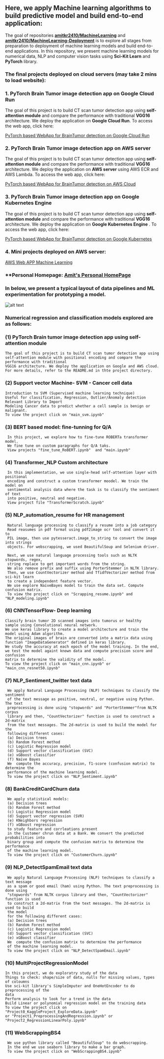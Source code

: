 ## Here, we apply Machine learning algorithms to build predictive model and build end-to-end application:

The goal of repositories **[amitkr2410/MachineLearning](https://github.com/amitkr2410/MachineLearning)** and **[amitkr2410/MachineLearning-Deployment](https://github.com/amitkr2410/MachineLearning-Deployment)** is to explore all stages from preparation to deployment of machine learning models and build end-to-end applications. In this repository, we present machine learning models for numerical data, NLP and computer vision tasks  using **Sci-Kit Learn** and **PyTorch** library. 

### The final projects deployed on cloud servers (may take 2 mins to load website):

### 1. PyTorch Brain Tumor image detection app on Google Cloud Run

The goal of this project is to build CT scan tumor detection app using **self-attention module** and compare the performance with traditional **VGG16** architecture. We deploy the application on **Google Cloud Run**. To access the web app, click here:

[PyTorch based WebApp for BrainTumor detection on Google Cloud Run](https://gcpimagee-rffjbusgsa-ue.a.run.app/)

### 2. PyTorch Brain Tumor image detection app on AWS server

The goal of this project is to build CT scan tumor detection app using **self-attention module** and compare the performance with traditional **VGG16** architecture. We deploy the application on **AWS server** using AWS ECR and AWS Lambda. To access the web app, click here:

[PyTorch based WebApp for BrainTumor detection on AWS Cloud](https://iecusrbelq4pr5zjmdlsbgzbvy0kwait.lambda-url.us-east-1.on.aws/)


### 3. PyTorch Brain Tumor image detection app on Google Kubernetes Engine

The goal of this project is to build CT scan tumor detection app using **self-attention module** and compare the performance with traditional **VGG16** architecture. We deploy the application on **Google Kubernetes Engine** . To access the web app, click here:

[PyTorch based WebApp for BrainTumor detection on Google Kubernetes](http://34.148.10.95:5000/)

### 4. Mini projects deployed on AWS server:
[AWS Web APP Machine Learning](https://uw44cshh4a23jlvucfhjbyllye0lvsfb.lambda-url.us-east-1.on.aws)


### **Personal Homepage:  [Amit's Personal HomePage](https://tfzfmiug4if622cp6ml7dlqt2e0njauz.lambda-url.us-east-1.on.aws/)



### In below, we present a typical layout of data pipelines and ML experimentation for prototyping a model.
![alt text](Diagrams-ML-Stages_Merged.png)


### Numerical regression and classification models explored are as follows:

### (1) PyTorch Brain tumor image detection app using self-attention module

	The goal of this project is to build CT scan tumor detection app using 
	self-attention module with positional encoding and compare the performance with traditional 
	VGG16 architecture. We deploy the application on Google and AWS cloud. 
	For more details, refer to the README.md in thte project directory.
    
### (2) Support vector Machine- SVM - Cancer cell data
    Introduction to SVM (Supervised machine learning technique) 
    Useful for classification, Regression, Outlier/Anomaly detection 
    Relevant Library to Import 
    Modeling Cancer data to predict whether a cell sample is benign or malignant.
    To view the project click on "main_svm.ipynb"

### (3) BERT based model: fine-tunning for Q/A
     In this project, we explore how to fine-tune ROBERTa transformer model.
     We fine tune on custom paragraphs for Q/A taks.
     View projects "fine_tune_RoBERT.ipynb"  and "main.ipynb"

### (4) Transformer_NLP Custom architecture
     In this implementation, we use single-head self-attention layer with positional 
     encoding and construct a custom transformer moodel. We train the model on 
     sentimental analysis data where the task is to classify the sentiment of text
     into positive, neutral and negative.
     View project file "TransformerScratch.ipynb"


### (5) NLP_automation_resume for HR management
     Natural language processing to classify a resume into a job category
     Read reasumes in pdf format using pdf2image ocr tool and convert it to
     PIL image, then use pytesseract.image_to_string to convert the image into strings 
     objects. For webscrapping, we used BeautifulSoup and Selenium driver.

     Next, we use natural language processing tools such as NLTK stopwords, regex, 
     string replace to get important words from the string.
     We also remove prefix and suffix using PorterStemmer in NLTK library.
     Then, we use CountVectorizer method and TfidfVectorizer method from sci-kit learn
     to create a independent feature vector.
     We use explore NaiveBayes model to train the data set. Compute confusion matrix.
     To view the project click on "Scrapping_resume.ipynb" and "NLP_modeling.ipynb"

### (6) CNNTensorFlow- Deep learning 
    Classify brain tumor 2D scanned images into tumorus or healthy 
    sample using Convolutional neural network.
    We use keras library to create a model architecture and train the model using Adam algorithm. 
    The original images of brain are converted into a matrix data using
    function "ImageDataGenerator" defined in keras library. 
    We study the accuracy at each epoch of the model training. In the end, 
    we test the model againt known data and compute precision score and confusion 
    matrix to determine the validity of the model.
    To view the project click on "main_cnn.ipynb" or "main_cnn_resnet50.ipynb" 
    
### (7) NLP_Sentiment_twitter text data
     We apply Natural Language Processing (NLP) techniques to classify the sentiment
     of the text message as positive, neutral, or negative using Python. The text
     preprocessing is done using "stopwords" and "PorterStemmer"from NLTK corpus 
     library and then, "CountVectorizer" function is used to construct a 2d-matrix 
     from the text messages. The 2d-matrix is used to build the model for the 
     following different cases: 
     (a) Decision trees
     (b) Random Forest method
     (c) Logistic Regression model
     (d) Support vector classification (SVC)
     (e) xGBoost classifier
     (f) Naive Bayes
     We  compute the accuracy, precision, f1-score (confusion matrix) to determine the 
     performance of the machine learning model.
     To view the project click on "NLP_Sentiment.ipynb"

### (8) BankCreditCardChurn data
     We apply statistical models: 
     (a) Decision trees
     (b) Random Forest method
     (c) Logistic Regression model
     (d) Support vector regression (SVR)
     (e) KNeighbors regression
     (f) xGBoost regression
     to study feature and corrleations present 
     in the Customer chrun data at a Bank. We convert the predicted probabilities into
     binary group and compute the confusion matrix to determine the performance
     of the machine learning model.
     To view the project click on "CustomerChurn.ipynb"

### (9) NLP_DetectSpamEmail text data
     We apply Natural Language Processing (NLP) techniques to classify a text message 
     as a spam or good email (ham) using Python. The text preprocessing is done using 
     "stopwords" from NLTK corpus library and then, "CountVectorizer" function is used 
     to construct a 2d-matrix from the text messages. The 2d-matrix is used to build 
     the model
     for the following different cases: 
     (a) Decision trees
     (b) Random Forest method
     (c) Logistic Regression model
     (d) Support vector classification (SVC)
     (e) xGBoost classifier
     We  compute the confusion matrix to determine the performance
     of the machine learning model.
     To view the project click on "NLP_DetectSpamEmail.ipynb"
     
### (10) MultiProjectRegressionModel 
    In this project, we do exploratry study of the data 
    Things to check: shape/size of data, nulls for missing values, types of coloumns 
    Use sci-kit library's SimpleImputer and OneHotEncoder to do preprocessing of the 
    data 
    Perform analysis to look for a trend in the data 
    Build Linear or polynomial regression model on the training data
    To view the project click on "Project0_KaggleProject_ExploreData.ipynb"
    or "Project1_PreprocessingAndRegression.ipynb" or "Project2_RegressionLinearPoly.ipynb"
    
### (11) WebScrappingBS4  
     We use python library called "BeautifulSoup" to do webscrapping. 
     In the end we use seaborn library to make a bar graph.
     To view the project click on "WebScrappingBS4.ipynb"
